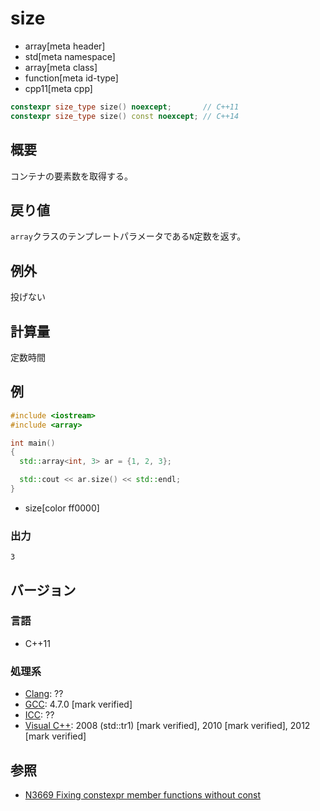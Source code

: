# size
* array[meta header]
* std[meta namespace]
* array[meta class]
* function[meta id-type]
* cpp11[meta cpp]

```cpp
constexpr size_type size() noexcept;       // C++11
constexpr size_type size() const noexcept; // C++14
```

## 概要
コンテナの要素数を取得する。


## 戻り値
`array`クラスのテンプレートパラメータである`N`定数を返す。


## 例外
投げない


## 計算量
定数時間


## 例
```cpp example
#include <iostream>
#include <array>

int main()
{
  std::array<int, 3> ar = {1, 2, 3};

  std::cout << ar.size() << std::endl;
}
```
* size[color ff0000]


### 出力
```
3
```


## バージョン
### 言語
- C++11

### 処理系
- [Clang](/implementation.md#clang): ??
- [GCC](/implementation.md#gcc): 4.7.0 [mark verified]
- [ICC](/implementation.md#icc): ??
- [Visual C++](/implementation.md#visual_cpp): 2008 (std::tr1) [mark verified], 2010 [mark verified], 2012 [mark verified]


## 参照
- [N3669 Fixing constexpr member functions without const](http://www.open-std.org/jtc1/sc22/wg21/docs/papers/2013/n3669.pdf)

